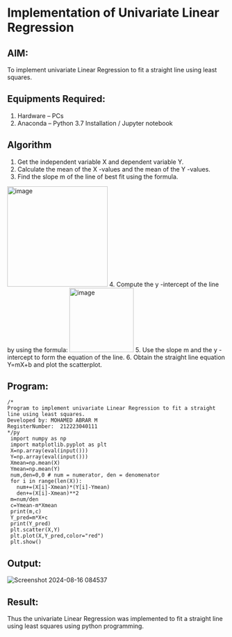 # Implementation of Univariate Linear Regression
## AIM:
To implement univariate Linear Regression to fit a straight line using least squares.

## Equipments Required:
1. Hardware – PCs
2. Anaconda – Python 3.7 Installation / Jupyter notebook

## Algorithm
1. Get the independent variable X and dependent variable Y.
2. Calculate the mean of the X -values and the mean of the Y -values.
3. Find the slope m of the line of best fit using the formula. 
<img width="231" alt="image" src="https://user-images.githubusercontent.com/93026020/192078527-b3b5ee3e-992f-46c4-865b-3b7ce4ac54ad.png">
4. Compute the y -intercept of the line by using the formula:
<img width="148" alt="image" src="https://user-images.githubusercontent.com/93026020/192078545-79d70b90-7e9d-4b85-9f8b-9d7548a4c5a4.png">
5. Use the slope m and the y -intercept to form the equation of the line.
6. Obtain the straight line equation Y=mX+b and plot the scatterplot.

## Program:
```
/*
Program to implement univariate Linear Regression to fit a straight line using least squares.
Developed by: MOHAMED ABRAR M
RegisterNumber:  212223040111
*/py
 import numpy as np
 import matplotlib.pyplot as plt
 X=np.array(eval(input()))
 Y=np.array(eval(input()))
 Xmean=np.mean(X)
 Ymean=np.mean(Y)
 num,den=0,0 # num = numerator, den = denomenator
 for i in range(len(X)):
   num+=(X[i]-Xmean)*(Y[i]-Ymean)
   den+=(X[i]-Xmean)**2
 m=num/den
 c=Ymean-m*Xmean
 print(m,c)
 Y_pred=m*X+c
 print(Y_pred)
 plt.scatter(X,Y)
 plt.plot(X,Y_pred,color="red")
 plt.show()
```

## Output:
![Screenshot 2024-08-16 084537](https://github.com/user-attachments/assets/86e307b6-aa10-42fb-adad-a3f9900c7a37)



## Result:
Thus the univariate Linear Regression was implemented to fit a straight line using least squares using python programming.
